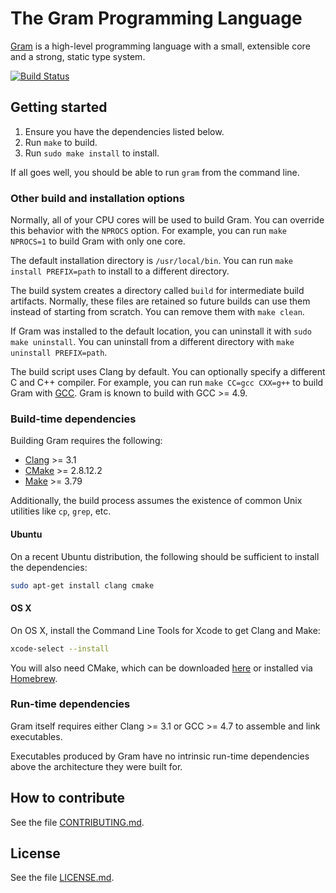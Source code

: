 # The Gram Programming Language

[Gram](https://www.gram.org) is a high-level programming language with a small, extensible core and a strong, static type system.

[![Build Status](https://travis-ci.org/gramlang/gram.svg?branch=master)](https://travis-ci.org/gramlang/gram)

## Getting started

1. Ensure you have the dependencies listed below.
2. Run `make` to build.
3. Run `sudo make install` to install.

If all goes well, you should be able to run `gram` from the command line.

### Other build and installation options

Normally, all of your CPU cores will be used to build Gram. You can override this behavior with the `NPROCS` option. For example, you can run `make NPROCS=1` to build Gram with only one core.

The default installation directory is `/usr/local/bin`. You can run `make install PREFIX=path` to install to a different directory.

The build system creates a directory called `build` for intermediate build artifacts. Normally, these files are retained so future builds can use them instead of starting from scratch. You can remove them with `make clean`.

If Gram was installed to the default location, you can uninstall it with `sudo make uninstall`. You can uninstall from a different directory with `make uninstall PREFIX=path`.

The build script uses Clang by default. You can optionally specify a different C and C++ compiler. For example, you can run `make CC=gcc CXX=g++` to build Gram with [GCC](https://gcc.gnu.org/). Gram is known to build with GCC >= 4.9.

### Build-time dependencies

Building Gram requires the following:

* [Clang](http://clang.llvm.org/) >= 3.1
* [CMake](https://cmake.org/) >= 2.8.12.2
* [Make](http://savannah.gnu.org/projects/make) >= 3.79

Additionally, the build process assumes the existence of common Unix utilities like `cp`, `grep`, etc.

#### Ubuntu

On a recent Ubuntu distribution, the following should be sufficient to install the dependencies:

```bash
sudo apt-get install clang cmake
```

#### OS X

On OS X, install the Command Line Tools for Xcode to get Clang and Make:

```bash
xcode-select --install
```

You will also need CMake, which can be downloaded [here](https://cmake.org/download/) or installed via [Homebrew](http://brew.sh/).


### Run-time dependencies

Gram itself requires either Clang >= 3.1 or GCC >= 4.7 to assemble and link executables.

Executables produced by Gram have no intrinsic run-time dependencies above the architecture they were built for.

## How to contribute

See the file [CONTRIBUTING.md](https://github.com/gramlang/gram/blob/master/CONTRIBUTING.md).

## License

See the file [LICENSE.md](https://github.com/gramlang/gram/blob/master/LICENSE.md).

